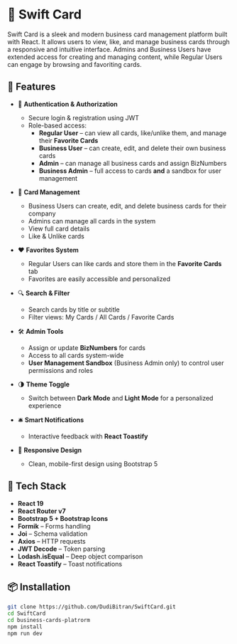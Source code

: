 # 🧾 Swift Card

Swift Card is a sleek and modern business card management platform built with React. It allows users to view, like, and manage business cards through a responsive and intuitive interface. Admins and Business Users have extended access for creating and managing content, while Regular Users can engage by browsing and favoriting cards.

## 🚀 Features

- 🔐 **Authentication & Authorization**

  - Secure login & registration using JWT
  - Role-based access:
    - **Regular User** – can view all cards, like/unlike them, and manage their **Favorite Cards**
    - **Business User** – can create, edit, and delete their own business cards
    - **Admin** – can manage all business cards and assign BizNumbers
    - **Business Admin** – full access to cards **and** a sandbox for user management

- 📝 **Card Management**

  - Business Users can create, edit, and delete business cards for their company
  - Admins can manage all cards in the system
  - View full card details
  - Like & Unlike cards

- ❤️ **Favorites System**

  - Regular Users can like cards and store them in the **Favorite Cards** tab
  - Favorites are easily accessible and personalized

- 🔍 **Search & Filter**

  - Search cards by title or subtitle
  - Filter views: My Cards / All Cards / Favorite Cards

- 🛠️ **Admin Tools**

  - Assign or update **BizNumbers** for cards
  - Access to all cards system-wide
  - **User Management Sandbox** (Business Admin only) to control user permissions and roles

- 🌗 **Theme Toggle**

  - Switch between **Dark Mode** and **Light Mode** for a personalized experience

- 🛎️ **Smart Notifications**

  - Interactive feedback with **React Toastify**

- 📱 **Responsive Design**
  - Clean, mobile-first design using Bootstrap 5

## 🧰 Tech Stack

- **React 19**
- **React Router v7**
- **Bootstrap 5 + Bootstrap Icons**
- **Formik** – Forms handling
- **Joi** – Schema validation
- **Axios** – HTTP requests
- **JWT Decode** – Token parsing
- **Lodash.isEqual** – Deep object comparison
- **React Toastify** – Toast notifications

## 📦 Installation

```bash
git clone https://github.com/DudiBitran/SwiftCard.git
cd SwiftCard
cd business-cards-platrorm
npm install
npm run dev
```
